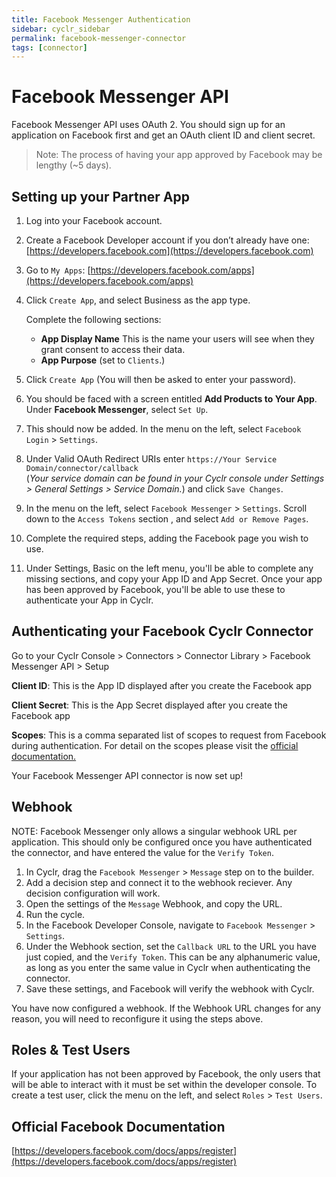 ```yaml
---
title: Facebook Messenger Authentication
sidebar: cyclr_sidebar
permalink: facebook-messenger-connector
tags: [connector]
---
```


# Facebook Messenger API #


Facebook Messenger API uses OAuth 2. You should sign up for an application on Facebook first and get an OAuth client ID and client secret.

> Note: The process of having your app approved by Facebook may be lengthy (~5 days).

Setting up your Partner App
-------------
1. Log into your Facebook account.
2. Create a Facebook Developer account if you don’t already have one: [https://developers.facebook.com](https://developers.facebook.com)
3. Go to ``My Apps``: [https://developers.facebook.com/apps](https://developers.facebook.com/apps)
4. Click ``Create App``, and select Business as the app type.

    Complete the following sections:

    * **App Display Name** This is the name your users will see when they grant consent to access their data.
    * **App Purpose** (set to ``Clients``.)

5. Click ``Create App`` (You will then be asked to enter your password).
6. You should be faced with a screen entitled **Add Products to Your App**. Under **Facebook Messenger**, select ``Set Up``.
7. This should now be added.  In the menu on the left, select ``Facebook Login`` > ``Settings``.
8. Under Valid OAuth Redirect URIs enter ``https://Your Service Domain/connector/callback``<br>
(_Your service domain can be found in your Cyclr console under Settings > General Settings > Service Domain._) and click ``Save Changes``.
9. In the menu on the left, select ``Facebook Messenger`` > ``Settings``. Scroll down to the ``Access Tokens`` section , and select ``Add or Remove Pages``. 
10. Complete the required steps, adding the Facebook page you wish to use.
11. Under Settings, Basic on the left menu, you'll be able to complete any missing sections, and copy your App ID and App Secret.  Once your app has been approved by Facebook, you'll be able to use these to authenticate your App in Cyclr.


Authenticating your Facebook Cyclr Connector
--------------

Go to your Cyclr Console > Connectors > Connector Library > Facebook Messenger API > Setup

**Client ID**: This is the App ID displayed after you create the Facebook app

**Client Secret**: This is the App Secret displayed after you create the Facebook app

**Scopes**: This is a comma separated list of scopes to request from Facebook during authentication.  For detail on the scopes please visit the [official documentation.](https://developers.facebook.com/docs/permissions/reference/)

Your Facebook Messenger API connector is now set up! 

Webhook
--------------

NOTE: Facebook Messenger only allows a singular webhook URL per application. 
This should only be configured once you have authenticated the connector, and have entered the value for the ``Verify Token``.

1) In Cyclr, drag the ``Facebook Messenger`` > ``Message`` step on to the builder.
2) Add a decision step and connect it to the webhook reciever. Any decision configuration will work. 
3) Open the settings of the ``Message`` Webhook, and copy the URL.
4) Run the cycle.
5) In the Facebook Developer Console, navigate to  ``Facebook Messenger`` > ``Settings``.
6) Under the Webhook section, set the ``Callback URL`` to the URL you have just copied, and the ``Verify Token``. This can be any alphanumeric value, as long as you enter the same value in Cyclr when authenticating the connector.
7) Save these settings, and Facebook will verify the webhook with Cyclr.

You have now configured a webhook. If the Webhook URL changes for any reason, you will need to reconfigure it using the steps above.

Roles & Test Users
--------------
If your application has not been approved by Facebook, the only users that will be able to interact with it must be set within the developer console. To create a test user, click the menu on the left, and select ``Roles`` > ``Test Users``.

Official Facebook Documentation
---------
[https://developers.facebook.com/docs/apps/register](https://developers.facebook.com/docs/apps/register)
